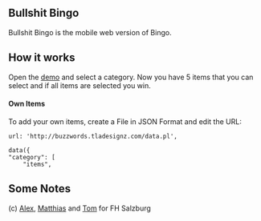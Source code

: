 ## Bullshit Bingo
Bullshit Bingo is the mobile web version of Bingo.

## How it works
Open the [demo](http://tom.multimediatechnology.at/bullshitbingo/) and select a category.
Now you have 5 items that you can select and if all items are selected you win.

#### Own Items
To add your own items, create a File in JSON Format and edit the URL:

    url: 'http://buzzwords.tladesignz.com/data.pl',
	
	data({
    "category": [
        "items",


## Some Notes
(c) [Alex](https://github.com/Falex), [Matthias](https://github.com/mattherick) and [Tom](https://github.com/mindbreaker) for FH Salzburg